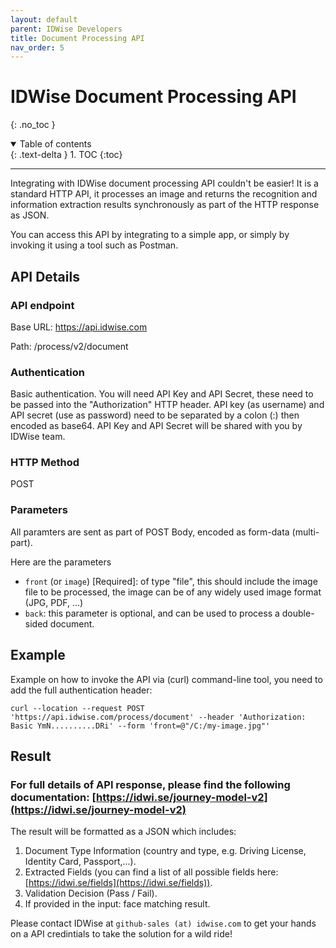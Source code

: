 ```yaml
---
layout: default
parent: IDWise Developers
title: Document Processing API 
nav_order: 5
---
```


# IDWise Document Processing API
{: .no_toc }

<details open markdown="block">
  <summary>
    Table of contents
  </summary>
  {: .text-delta }
1. TOC
{:toc}
</details>

---


Integrating with IDWise document processing API couldn't be easier! It is a standard HTTP API, it processes an image and returns the recognition and information extraction results synchronously as part of the HTTP response as JSON.

You can access this API by integrating to a simple app, or simply by invoking it using a tool such as Postman.

## API Details 
### API endpoint
Base URL: https://api.idwise.com

Path: /process/v2/document

### Authentication
Basic authentication.
You will need API Key and API Secret, these need to be passed into the "Authorization" HTTP header. API key (as username) and API secret (use as password) need to be separated by a colon (:) then encoded as base64.
API Key and API Secret will be shared with you by IDWise team.

### HTTP Method
POST

### Parameters
All paramters are sent as part of POST Body, encoded as form-data (multi-part).

Here are the parameters
-   `front` (or `image`) [Required]: of type "file", this should include the image file to be processed, the image can be of any widely used image format (JPG, PDF, ...)
-   `back`: this parameter is optional, and can be used to process a double-sided document.

## Example
Example on how to invoke the API via (curl) command-line tool, you need to add the full authentication header:

`curl --location --request POST 'https://api.idwise.com/process/document' --header 'Authorization: Basic YmN..........DRi' --form 'front=@"/C:/my-image.jpg"'`

## Result
### For full details of API response, please find the following documentation: [https://idwi.se/journey-model-v2](https://idwi.se/journey-model-v2)
The result will be formatted as a JSON which includes:
1. Document Type Information (country and type, e.g. Driving License, Identity Card, Passport,...).
2. Extracted Fields (you can find a list of all possible fields here: [https://idwi.se/fields](https://idwi.se/fields)).
4. Validation Decision (Pass / Fail).
5. If provided in the input: face matching result.

Please contact IDWise at `github-sales (at) idwise.com` to get your hands on a API credintials to take the solution for a wild ride!
